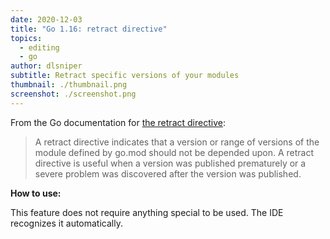 ```yaml
---
date: 2020-12-03
title: "Go 1.16: retract directive"
topics:
  - editing
  - go
author: dlsniper
subtitle: Retract specific versions of your modules
thumbnail: ./thumbnail.png
screenshot: ./screenshot.png
---
```


From the Go documentation for [the retract directive](https://golang.org/ref/mod#go-mod-file-retract):

> A retract directive indicates that a version or range of versions of the module defined by go.mod should not be depended upon. A retract directive is useful when a version was published prematurely or a severe problem was discovered after the version was published.

**How to use:**

This feature does not require anything special to be used. The IDE recognizes it automatically.
